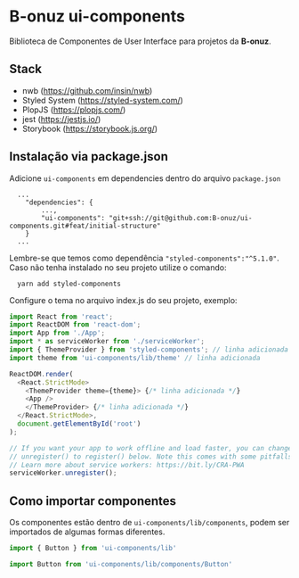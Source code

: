 # B-onuz ui-components

Biblioteca de Componentes de User Interface para projetos da **B-onuz**.

## Stack
- nwb (https://github.com/insin/nwb)
- Styled System (https://styled-system.com/)
- PlopJS (https://plopjs.com/)
- jest (https://jestjs.io/)
- Storybook (https://storybook.js.org/)

## Instalação via package.json

Adicione `ui-components` em dependencies dentro do arquivo `package.json`

```
  ...
    "dependencies": {
        ...,
        "ui-components": "git+ssh://git@github.com:B-onuz/ui-components.git#feat/initial-structure"
    }
  ...
```

Lembre-se que temos como dependência `"styled-components":"^5.1.0"`. Caso não tenha instalado no seu projeto utilize o comando:

```
  yarn add styled-components
```

Configure o tema no arquivo index.js do seu projeto, exemplo:

```js
import React from 'react';
import ReactDOM from 'react-dom';
import App from './App';
import * as serviceWorker from './serviceWorker';
import { ThemeProvider } from 'styled-components'; // linha adicionada
import theme from 'ui-components/lib/theme' // linha adicionada

ReactDOM.render(
  <React.StrictMode>
    <ThemeProvider theme={theme}> {/* linha adicionada */}
    <App />
    </ThemeProvider> {/* linha adicionada */}
  </React.StrictMode>,
  document.getElementById('root')
);

// If you want your app to work offline and load faster, you can change
// unregister() to register() below. Note this comes with some pitfalls.
// Learn more about service workers: https://bit.ly/CRA-PWA
serviceWorker.unregister();

```

## Como importar componentes

Os componentes estão dentro de `ui-components/lib/components`, podem ser importados de algumas formas diferentes.

```js
import { Button } from 'ui-components/lib'
```

```js
import Button from 'ui-components/lib/components/Button'
```
